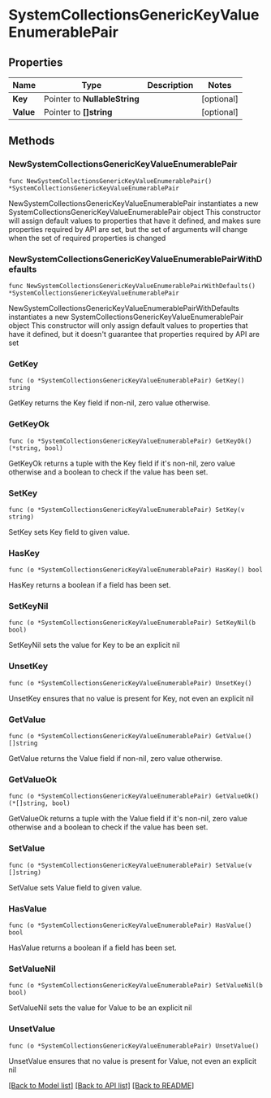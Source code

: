 # SystemCollectionsGenericKeyValueEnumerablePair

## Properties

Name | Type | Description | Notes
------------ | ------------- | ------------- | -------------
**Key** | Pointer to **NullableString** |  | [optional] 
**Value** | Pointer to **[]string** |  | [optional] 

## Methods

### NewSystemCollectionsGenericKeyValueEnumerablePair

`func NewSystemCollectionsGenericKeyValueEnumerablePair() *SystemCollectionsGenericKeyValueEnumerablePair`

NewSystemCollectionsGenericKeyValueEnumerablePair instantiates a new SystemCollectionsGenericKeyValueEnumerablePair object
This constructor will assign default values to properties that have it defined,
and makes sure properties required by API are set, but the set of arguments
will change when the set of required properties is changed

### NewSystemCollectionsGenericKeyValueEnumerablePairWithDefaults

`func NewSystemCollectionsGenericKeyValueEnumerablePairWithDefaults() *SystemCollectionsGenericKeyValueEnumerablePair`

NewSystemCollectionsGenericKeyValueEnumerablePairWithDefaults instantiates a new SystemCollectionsGenericKeyValueEnumerablePair object
This constructor will only assign default values to properties that have it defined,
but it doesn't guarantee that properties required by API are set

### GetKey

`func (o *SystemCollectionsGenericKeyValueEnumerablePair) GetKey() string`

GetKey returns the Key field if non-nil, zero value otherwise.

### GetKeyOk

`func (o *SystemCollectionsGenericKeyValueEnumerablePair) GetKeyOk() (*string, bool)`

GetKeyOk returns a tuple with the Key field if it's non-nil, zero value otherwise
and a boolean to check if the value has been set.

### SetKey

`func (o *SystemCollectionsGenericKeyValueEnumerablePair) SetKey(v string)`

SetKey sets Key field to given value.

### HasKey

`func (o *SystemCollectionsGenericKeyValueEnumerablePair) HasKey() bool`

HasKey returns a boolean if a field has been set.

### SetKeyNil

`func (o *SystemCollectionsGenericKeyValueEnumerablePair) SetKeyNil(b bool)`

 SetKeyNil sets the value for Key to be an explicit nil

### UnsetKey
`func (o *SystemCollectionsGenericKeyValueEnumerablePair) UnsetKey()`

UnsetKey ensures that no value is present for Key, not even an explicit nil
### GetValue

`func (o *SystemCollectionsGenericKeyValueEnumerablePair) GetValue() []string`

GetValue returns the Value field if non-nil, zero value otherwise.

### GetValueOk

`func (o *SystemCollectionsGenericKeyValueEnumerablePair) GetValueOk() (*[]string, bool)`

GetValueOk returns a tuple with the Value field if it's non-nil, zero value otherwise
and a boolean to check if the value has been set.

### SetValue

`func (o *SystemCollectionsGenericKeyValueEnumerablePair) SetValue(v []string)`

SetValue sets Value field to given value.

### HasValue

`func (o *SystemCollectionsGenericKeyValueEnumerablePair) HasValue() bool`

HasValue returns a boolean if a field has been set.

### SetValueNil

`func (o *SystemCollectionsGenericKeyValueEnumerablePair) SetValueNil(b bool)`

 SetValueNil sets the value for Value to be an explicit nil

### UnsetValue
`func (o *SystemCollectionsGenericKeyValueEnumerablePair) UnsetValue()`

UnsetValue ensures that no value is present for Value, not even an explicit nil

[[Back to Model list]](../README.md#documentation-for-models) [[Back to API list]](../README.md#documentation-for-api-endpoints) [[Back to README]](../README.md)


